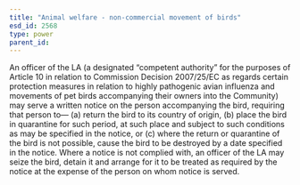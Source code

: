 ```yaml
---
title: "Animal welfare - non-commercial movement of birds"
esd_id: 2568
type: power
parent_id:  
---
```


An officer of the LA (a designated “competent authority” for the purposes of Article 10 in relation to Commission Decision 2007/25/EC as regards certain protection measures in relation to highly pathogenic avian influenza and movements of pet birds accompanying their owners into the Community) may serve a written notice on the person accompanying the bird, requiring that person to— (a)  return the bird to its country of origin, (b)  place the bird in quarantine for such period, at such place and subject to such conditions as may be specified in the notice, or (c)  where the return or quarantine of the bird is not possible, cause the bird to be destroyed by a date specified in the notice.  Where a notice is not complied with, an officer of the LA may seize the bird, detain it and arrange for it to be treated as required by the notice at the expense of the person on whom notice is served.


